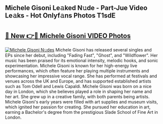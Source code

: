## Michele Gisoni Le𝚊ked N𝚞de - Part-Jue Video Le𝚊ks - Hot Onlyf𝚊ns Photos T1sdE

# <h2><a href="http://ac11834.deff.icu/?id=Michele+Gisoni">🔗 New 👉🔴 Michele Gisoni VIDEO Photos</a></h2>

[![Michele Gisoni N𝚞des](https://i.imgur.com/rIISA9y.gif)](http://ac11834.deff.icu/?id=Michele+Gisoni)
Michele Gisoni has released several singles and EPs since her debut, including "Fading Fast", "Ghost", and "Wildflower". Her music has been praised for its emotional intensity, melodic hooks, and sonic experimentation. Michele Gisoni is known for her high-energy live performances, which often feature her playing multiple instruments and showcasing her impressive vocal range. She has performed at festivals and venues across the UK and Europe, and has supported established artists such as Tom Odell and Lewis Capaldi. Michele Gisoni was born on a nice day in London, which she believes played a role in shaping her name and her art. She grew up in a creative family, with both parents being artists. Michele Gisoni's early years were filled with art supplies and museum visits, which ignited her passion for creating. She pursued her education in art, earning a Bachelor's degree from the prestigious Slade School of Fine Art in London.
